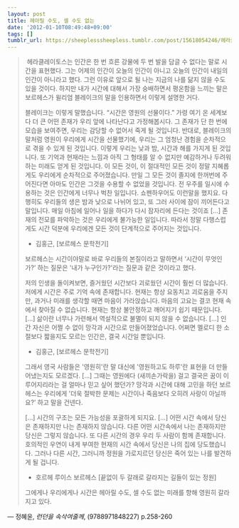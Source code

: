 ```yaml
---
layout: post
title: 헤아릴 수도, 셀 수도 없는
date: '2012-01-10T08:49:48+09:00'
tags: []
tumblr_url: https://sheeplesssheepless.tumblr.com/post/15618054246/헤라클레이토스는-인간은-한-번-흐른-강물에-두-번-발을-담글-수-없다는-말로-시간을
---
```

> &nbsp;헤라클레이토스는 인간은 한 번 흐른 강물에 두 번 발을 담글 수 없다는 말로 시간을 표현했다. 그는 어제의 인간이 오늘의 인간이 아니고 오늘의 인간이 내일의 인간이 아니라고 했다. 그런 이유로 앞으로 될 나는 지금의 나를 닮지 않을 수도 있을 것이다. 하지만 내가 시간에 대해서 가장 숭배하면서 평온함을 느끼는 말은 보르헤스가 윌리엄 블레이크의 말을 인용하면서 이렇게 설명한 거다.
> 
> 블레이크는 이렇게 말했습니다. “시간은 영원의 선물이다.” 가령 여기 온 세계보다 더 큰 어떤 존재가 우리 앞에 나타난다고 가정해봅시다. 그 존재가 단 한 번에 모습을 보여주면, 우리는 감당할 수 없어서 죽게 될 것입니다. 반대로, 블레이크의 말처럼 영원이 우리에게 시간을 선물했기에, 우리는 그 엄청난 경험을 순차적으로 겪을 수 있게 된 것입니다. 이렇게 우리는 낮과 밤, 시간과 해를 가지게 된 것입니다. 또 기억과 현재라는 느낌과 아직 그 형태를 알 수 없지만 예감하거나 두려워하는 미래도 얻게 된 것입니다. 이 모든 것이, 이 절대적인 모든 것이 정말 지혜롭게도 우리에게 순차적으로 주어졌습니다. 만일 그 모든 것이 졸지에 한꺼번에 주어진다면 아마도 인간은 그것을 수용할 수 없었을 것입니다. 전 우주를 일시에 수용하는 것은 인간에게 너무나 벅찬 일입니다. 쇼펜하우어도 이런말을 했지요. 다행히도 우리들의 생은 밤과 낮으로 나뉘어 있고, 또 그러 사이에 잠이 끼어든다고 말입니다. 매일 아침에 일어나 일을 하다가 다시 잠자리에 든다는 것이죠 […] 존재의 전모를 파악하는 것은 우리에게 불가능한 일입니다. 따라서 정말 다행스럽게도 시간 덕분에 우리에겐 모든 것이 단계적으로 주어지는 것입니다.
> 
> - 김홍근, [보르헤스 문학전기]
> 
> 보르헤스는 시간이야말로 바로 우리들의 본질이라고 말하면서 ‘시간이 무엇인가?’ 하는 질문은 '내가 누구인가?'라는 질문과 같은 것이라고 했다.
> 
> 저의 인생을 돌이켜보면, 즐거웠던 시간보다 괴로웠던 시간이 훨씬 더 많습니다. 저에게 시간은 주로 기억 속에 존재합니다. 현재는 항상 요동치고 괴로움을 주지만, 과거나 미래를 생각할 때면 마음이 가라앉습니다. 마음의 고요는 결코 현재 속에서 찾아질 수 없습니다. 현재는 항상 불안정하고 깨어지기 쉽기 때문입니다. […] 삶이란 너무나 가련해서 역설적으로 불멸이 되지 않을 수 없습니다. […] 인간 자신은 어쩔 수 없이 망각과 시간으로 만들어졌었습니다. 어쩌면 멜로디 한 소절보다 짧을지도 모르는 인간은, 결국 시간일 뿐입니다.
> 
> - 김홍근, [보르헤스 문학전기]
> 
> 그래서 영국 사람들은 '영원히'란 말 대신에 '영원하고도 하루'란 표현을 더 만들어냈는지도 모르겠다. […] 그때는 영원에다 (새끼손가락을) 걸고 결국은 꿈이 이루어지리라는 걸 얼마나 믿고 싶어 했던가? 망각과 시간에 대해 고민을 하던 보르헤스는 우리에게 '더욱 절박한 문제는 시간이나 죽음보다 오히려 사랑이 아닐까요?’ 하고 말을 건넨다.
> 
> […] 시간의 구조는 모든 가능성을 포괄하게 되지요. […] 어떤 시간 속에서 당신은 존재하지만 나는 존재하지 않습니다. 다른 어떤 시간속에서 나는 존재하지만 당신은 그렇지 않습니다. 또 다른 시간의 경우 우리 두 사람이 함께 존재합니다. 호의적인 우연이 내게 부여한 현재의 시간 속에서 당신은 나의 집에 당도했습니다. 그러나 다른 시간, 그러니까 정원을 가로지르던 당신은 죽어 있는 나를 발견하게 될 겁니다.
> 
> - 호르헤 루이스 보르헤스 [끝없이 두 갈래로 갈라지는 길들이 있는 정원]&nbsp;
> 
> 그에게나 우리에게나 시간은 헤아릴 수도, 셀 수도 없는 미래를 향해 영원히 갈라지고 있다.

— 정혜윤, _런던을 속삭여줄께_, (9788971848227) p.258-260
